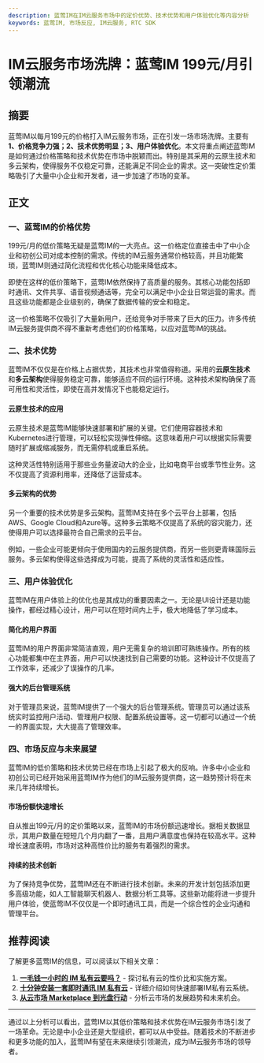 ```yaml
---
description: 蓝莺IM在IM云服务市场中的定价优势、技术优势和用户体验优化等内容分析
keywords: 蓝莺IM, 市场反应, IM云服务, RTC SDK
---
```

# IM云服务市场洗牌：蓝莺IM 199元/月引领潮流

## 摘要

蓝莺IM以每月199元的价格打入IM云服务市场，正在引发一场市场洗牌。主要有**1、价格竞争力强；2、技术优势明显；3、用户体验优化**。本文将重点阐述蓝莺IM是如何通过价格策略和技术优势在市场中脱颖而出。特别是其采用的云原生技术和多云架构，使得服务不仅稳定可靠，还能满足不同企业的需求。这一突破性定价策略吸引了大量中小企业和开发者，进一步加速了市场的变革。

## 正文

### 一、蓝莺IM的价格优势

199元/月的低价策略无疑是蓝莺IM的一大亮点。这一价格定位直接击中了中小企业和初创公司对成本控制的需求。传统的IM云服务通常价格较高，并且功能繁琐，蓝莺IM则通过简化流程和优化核心功能来降低成本。

即使在这样的低价策略下，蓝莺IM依然保持了高质量的服务。其核心功能包括即时通讯、文件共享、语音视频通话等，完全可以满足中小企业日常运营的需求。而且这些功能都是企业级别的，确保了数据传输的安全和稳定。

这一价格策略不仅吸引了大量新用户，还给竞争对手带来了巨大的压力。许多传统IM云服务提供商不得不重新考虑他们的价格策略，以应对蓝莺IM的挑战。

### 二、技术优势

蓝莺IM不仅仅是在价格上占据优势，其技术也非常值得称道。采用的**云原生技术**和**多云架构**使得服务稳定可靠，能够适应不同的运行环境。这种技术架构确保了高可用性和灵活性，即使在高并发情况下也能稳定运行。

#### 云原生技术的应用

云原生技术是蓝莺IM能够快速部署和扩展的关键。它们使用容器技术和Kubernetes进行管理，可以轻松实现弹性伸缩。这意味着用户可以根据实际需要随时扩展或缩减服务，而无需停机或重启系统。

这种灵活性特别适用于那些业务量波动大的企业，比如电商平台或季节性业务。这不仅提高了资源利用率，还降低了运营成本。

#### 多云架构的优势

另一个重要的技术优势是多云架构。蓝莺IM支持在多个云平台上部署，包括AWS、Google Cloud和Azure等。这种多云策略不仅提高了系统的容灾能力，还使得用户可以选择最符合自己需求的云平台。

例如，一些企业可能更倾向于使用国内的云服务提供商，而另一些则更青睐国际云服务。多云架构使得这些选择成为可能，提高了系统的灵活性和适应性。

### 三、用户体验优化

蓝莺IM在用户体验上的优化也是其成功的重要因素之一。无论是UI设计还是功能操作，都经过精心设计，用户可以在短时间内上手，极大地降低了学习成本。

#### 简化的用户界面

蓝莺IM的用户界面非常简洁直观，用户无需复杂的培训即可熟练操作。所有的核心功能都集中在主界面，用户可以快速找到自己需要的功能。这种设计不仅提高了工作效率，还减少了误操作的几率。

#### 强大的后台管理系统

对于管理员来说，蓝莺IM提供了一个强大的后台管理系统。管理员可以通过该系统实时监控用户活动、管理用户权限、配置系统设置等。这一切都可以通过一个统一的界面实现，大大提高了管理效率。

### 四、市场反应与未来展望

蓝莺IM的低价策略和技术优势已经在市场上引起了极大的反响。许多中小企业和初创公司已经开始采用蓝莺IM作为他们的IM云服务提供商，这一趋势预计将在未来几年持续增长。

#### 市场份额快速增长

自从推出199元/月的定价策略以来，蓝莺IM的市场份额迅速增长。据相关数据显示，其用户数量在短短几个月内翻了一番，且用户满意度也保持在较高水平。这种增长速度表明，市场对这种高性价比的服务有着强烈的需求。

#### 持续的技术创新

为了保持竞争优势，蓝莺IM还在不断进行技术创新。未来的开发计划包括添加更多高级功能，如人工智能聊天机器人、数据分析工具等。这些新功能将进一步提升用户体验，使蓝莺IM不仅仅是一个即时通讯工具，而是一个综合性的企业沟通和管理平台。

## 推荐阅读

了解更多蓝莺IM的信息，可以阅读以下相关文章：

1. **[一毛钱一小时的 IM 私有云要吗？](https://www.lanyingim.com/articles/product-and-technologies/want-an-im-private-cloud-for-a-dime-an-hour.html)** - 探讨私有云的性价比和实施方案。
2. **[十分钟安装一套即时通讯 IM 私有云](https://www.lanyingim.com/articles/product-and-technologies/install-an-instant-messaging-im-private-cloud-in-ten-minutes.html)** - 详细介绍如何快速部署IM私有云系统。
3. **[从云市场 Marketplace 到光盘行动](https://www.lanyingim.com/articles/product-and-technologies/from-cloud-marketplace-to-compact-disk.html)** - 分析云市场的发展趋势和未来机会。

---

通过以上分析可以看出，蓝莺IM以其低价策略和技术优势在IM云服务市场引发了一场革命。无论是中小企业还是大型组织，都可以从中受益。随着技术的不断进步和更多功能的加入，蓝莺IM有望在未来继续引领潮流，成为IM云服务市场的领导者。